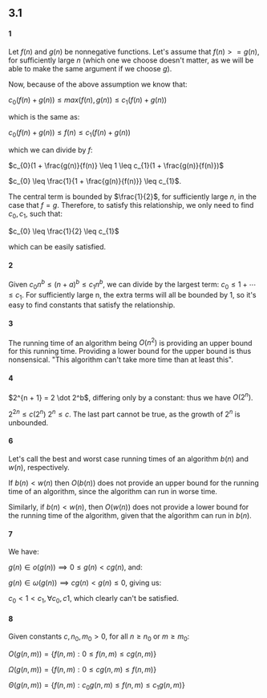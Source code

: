 ## 3.1

#### 1
Let $f(n)$ and $g(n)$ be nonnegative functions. Let's assume that $f(n) >= g(n)$,
for sufficiently large $n$ (which one we choose doesn't matter, as we will be able
to make the same argument if we choose $g$).

Now, because of the above assumption we know that:

$c_{0}(f(n) + g(n)) \leq max(f(n), g(n)) \leq c_{1}(f(n) + g(n))$

which is the same as:

$c_{0}(f(n) + g(n)) \leq f(n) \leq c_{1}(f(n) + g(n))$

which we can divide by $f$:

$c_{0}(1 + \frac{g(n)}{f(n)} \leq 1 \leq c_{1}(1 + \frac{g(n)}{f(n)})$

$c_{0} \leq \frac{1}{1 + \frac{g(n)}{f(n)}} \leq c_{1}$.

The central term is bounded
by $\frac{1}{2}$, for sufficiently large $n$, in the case that $f = g$.
Therefore, to satisfy this relationship, we only need to find $c_{0}, c_{1}$, such that:

$c_{0} \leq \frac{1}{2} \leq c_{1}$

which can be easily satisfied.


#### 2
Given $c_{0}n^b \leq (n + a)^b \leq c_{1}n^b$, we can divide by the largest term:
$c_{0} \leq 1 + \cdots \leq c_{1}$. For sufficiently large n, the extra terms
will all be bounded by $1$, so it's easy to find constants that satisfy the
relationship.


#### 3
The running time of an algorithm being $O(n^2)$ is providing an upper bound
for this running time. Providing a lower bound for the upper bound is thus
nonsensical. "This algorithm can't take more time than at least this".


#### 4
$2^{n + 1} = 2 \dot 2^b$, differing only by a constant: thus we have $O(2^n)$.

$2^{2n} \leq c(2^n)$
$2^n \leq c$. The last part cannot be true, as the growth of $2^n$ is
unbounded.


#### 6
Let's call the best and worst case running times of an algorithm
$b(n)$ and $w(n)$, respectively.

If $b(n) < w(n)$ then $O(b(n))$ does not provide an upper bound
for the running time of an algorithm, since the algorithm can run
in worse time.

Similarly, if $b(n) < w(n)$, then $O(w(n))$ does not provide a lower bound for
the running time of the algorithm, given that the algorithm can run in $b(n)$.


#### 7
We have:

$g(n) \in o(g(n)) \implies 0 \leq g(n) < c g(n)$, and:

$g(n) \in \omega(g(n)) \implies cg(n) < g(n) \leq 0$, giving us:

$c_{0} < 1 < c_{1}, \forall c_{0}, c{1}$, which clearly
can't be satisfied.


#### 8
Given constants $c, n_0, m_0 > 0$, for all $n \geq n_0$ or $m \geq m_0$:

$O(g(n, m)) = \{f(n, m) : 0 \leq f(n, m) \leq c g(n, m)\}$

$\Omega(g(n, m)) = \{f(n, m) : 0 \leq c g(n, m) \leq f(n, m)\}$

$\Theta(g(n, m)) = \{f(n, m) : c_0 g(n, m) \leq f(n, m) \leq c_1 g(n, m) \}$
